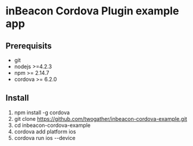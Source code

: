 # inBeacon Cordova Plugin example app

## Prerequisits

 * git
 * nodejs >=4.2.3
 * npm >= 2.14.7
 * cordova >= 6.2.0 


## Install

1. npm install -g cordova
2. git clone https://github.com/twogather/inbeacon-cordova-example.git
3. cd inbeacon-cordova-example
4. cordova add platform ios
5. cordova run ios --device


